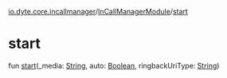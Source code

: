 [io.dyte.core.incallmanager](../index.md)/[InCallManagerModule](index.md)/[start](start.md)

# start


fun [start](start.md)(_media: [String](https://kotlinlang.org/api/latest/jvm/stdlib/kotlin/-string/index.html), auto: [Boolean](https://kotlinlang.org/api/latest/jvm/stdlib/kotlin/-boolean/index.html), ringbackUriType: [String](https://kotlinlang.org/api/latest/jvm/stdlib/kotlin/-string/index.html))
